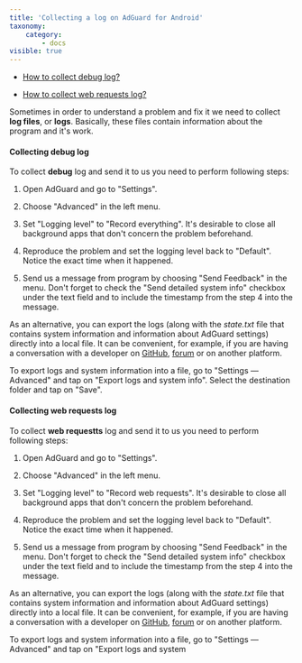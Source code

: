 ```yaml
---
title: 'Collecting a log on AdGuard for Android'
taxonomy:
    category:
        - docs
visible: true
---
```


* [How to collect debug log?](#debug)

* [How to collect web requests log?](#web)

Sometimes in order to understand a problem and fix it we need to collect **log files**, or **logs**. Basically, these files contain information about the program and it's work. 

<a id="debug"></a>

#### Collecting debug log

To collect **debug** log and send it to us you need to perform following steps:

1. Open AdGuard and go to "Settings".

2. Choose "Advanced" in the left menu.

3. Set "Logging level" to "Record everything". It's desirable to close all background apps that don't concern the problem beforehand.

4. Reproduce the problem and set the logging level back to "Default". Notice the exact time when it happened.

5. Send us a message from program by choosing "Send Feedback" in the menu. Don't forget to check the "Send detailed system info" checkbox under the text field and to include the timestamp from the step 4 into the message.

As an alternative, you can export the logs (along with the *state.txt* file that contains system information and information about AdGuard settings) directly into a local file. It can be convenient, for example, if you are having a conversation with a developer on [GitHub](https://github.com/Adguardteam/), [forum](https://forum.adguard.com/) or on another platform.

To export logs and system information into a file, go to "Settings — Advanced" and tap on "Export logs and system info". Select the destination folder and tap on "Save".

<a id="web"></a>

#### Collecting web requests log

To collect **web requestts** log and send it to us you need to perform following steps:

1. Open AdGuard and go to "Settings".

2. Choose "Advanced" in the left menu.

3. Set "Logging level" to "Record web requests". It's desirable to close all background apps that don't concern the problem beforehand.

4. Reproduce the problem and set the logging level back to "Default". Notice the exact time when it happened.

5. Send us a message from program by choosing "Send Feedback" in the menu. Don't forget to check the "Send detailed system info" checkbox under the text field and to include the timestamp from the step 4 into the message.

As an alternative, you can export the logs (along with the *state.txt* file that contains system information and information about AdGuard settings) directly into a local file. It can be convenient, for example, if you are having a conversation with a developer on [GitHub](https://github.com/Adguardteam/), [forum](https://forum.adguard.com/) or on another platform.

To export logs and system information into a file, go to "Settings — Advanced" and tap on "Export logs and system 
